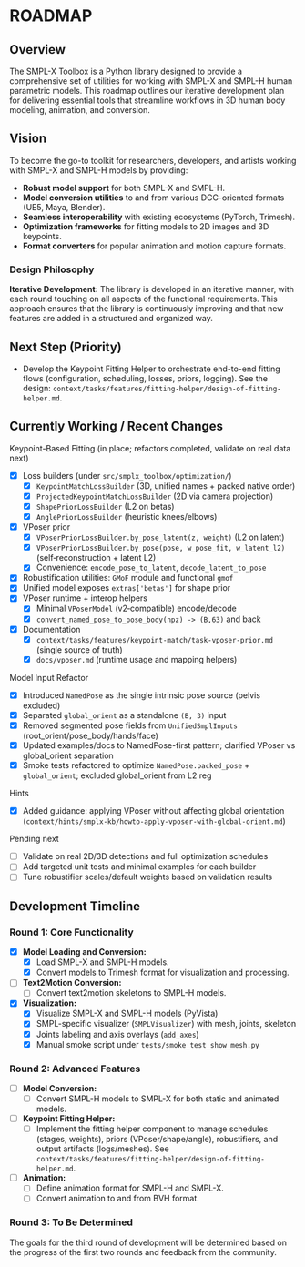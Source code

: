 # ROADMAP

## Overview

The SMPL-X Toolbox is a Python library designed to provide a comprehensive set of utilities for working with SMPL-X and SMPL-H human parametric models. This roadmap outlines our iterative development plan for delivering essential tools that streamline workflows in 3D human body modeling, animation, and conversion.

## Vision

To become the go-to toolkit for researchers, developers, and artists working with SMPL-X and SMPL-H models by providing:

- **Robust model support** for both SMPL-X and SMPL-H.
- **Model conversion utilities** to and from various DCC-oriented formats (UE5, Maya, Blender).
- **Seamless interoperability** with existing ecosystems (PyTorch, Trimesh).
- **Optimization frameworks** for fitting models to 2D images and 3D keypoints.
- **Format converters** for popular animation and motion capture formats.

### Design Philosophy

**Iterative Development:** The library is developed in an iterative manner, with each round touching on all aspects of the functional requirements. This approach ensures that the library is continuously improving and that new features are added in a structured and organized way.

## Next Step (Priority)

- Develop the Keypoint Fitting Helper to orchestrate end-to-end fitting flows
  (configuration, scheduling, losses, priors, logging). See the design:
  `context/tasks/features/fitting-helper/design-of-fitting-helper.md`.

## Currently Working / Recent Changes

Keypoint-Based Fitting (in place; refactors completed, validate on real data next)
- [x] Loss builders (under `src/smplx_toolbox/optimization/`)
  - [x] `KeypointMatchLossBuilder` (3D, unified names + packed native order)
  - [x] `ProjectedKeypointMatchLossBuilder` (2D via camera projection)
  - [x] `ShapePriorLossBuilder` (L2 on betas)
  - [x] `AnglePriorLossBuilder` (heuristic knees/elbows)
- [x] VPoser prior
  - [x] `VPoserPriorLossBuilder.by_pose_latent(z, weight)` (L2 on latent)
  - [x] `VPoserPriorLossBuilder.by_pose(pose, w_pose_fit, w_latent_l2)` (self‑reconstruction + latent L2)
  - [x] Convenience: `encode_pose_to_latent`, `decode_latent_to_pose`
- [x] Robustification utilities: `GMoF` module and functional `gmof`
- [x] Unified model exposes `extras['betas']` for shape prior
- [x] VPoser runtime + interop helpers
  - [x] Minimal `VPoserModel` (v2‑compatible) encode/decode
  - [x] `convert_named_pose_to_pose_body(npz) -> (B,63)` and back
- [x] Documentation
  - [x] `context/tasks/features/keypoint-match/task-vposer-prior.md` (single source of truth)
  - [x] `docs/vposer.md` (runtime usage and mapping helpers)

Model Input Refactor
- [x] Introduced `NamedPose` as the single intrinsic pose source (pelvis excluded)
- [x] Separated `global_orient` as a standalone `(B, 3)` input
- [x] Removed segmented pose fields from `UnifiedSmplInputs` (root_orient/pose_body/hands/face)
- [x] Updated examples/docs to NamedPose-first pattern; clarified VPoser vs global_orient separation
- [x] Smoke tests refactored to optimize `NamedPose.packed_pose` + `global_orient`; excluded global_orient from L2 reg

Hints
- [x] Added guidance: applying VPoser without affecting global orientation
      (`context/hints/smplx-kb/howto-apply-vposer-with-global-orient.md`)

Pending next
- [ ] Validate on real 2D/3D detections and full optimization schedules
- [ ] Add targeted unit tests and minimal examples for each builder
- [ ] Tune robustifier scales/default weights based on validation results

## Development Timeline

### Round 1: Core Functionality

- [x] **Model Loading and Conversion:**
  - [x] Load SMPL-X and SMPL-H models.
  - [x] Convert models to Trimesh format for visualization and processing.
- [ ] **Text2Motion Conversion:**
  - [ ] Convert text2motion skeletons to SMPL-H models.
- [x] **Visualization:**
  - [x] Visualize SMPL-X and SMPL-H models (PyVista)
  - [x] SMPL-specific visualizer (`SMPLVisualizer`) with mesh, joints, skeleton
  - [x] Joints labeling and axis overlays (`add_axes`)
  - [x] Manual smoke script under `tests/smoke_test_show_mesh.py`

### Round 2: Advanced Features

- [ ] **Model Conversion:**
  - [ ] Convert SMPL-H models to SMPL-X for both static and animated models.
- [ ] **Keypoint Fitting Helper:**
  - [ ] Implement the fitting helper component to manage schedules (stages, weights), priors (VPoser/shape/angle), robustifiers, and output artifacts (logs/meshes). See `context/tasks/features/fitting-helper/design-of-fitting-helper.md`.
- [ ] **Animation:**
  - [ ] Define animation format for SMPL-H and SMPL-X.
  - [ ] Convert animation to and from BVH format.

### Round 3: To Be Determined

The goals for the third round of development will be determined based on the progress of the first two rounds and feedback from the community.
